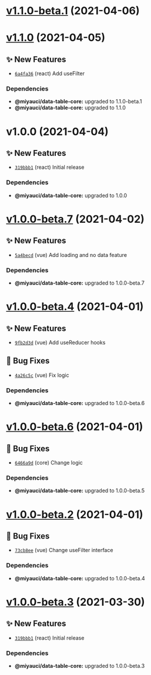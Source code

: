 # [v1.1.0-beta.1](https://github.com/TomokiMiyauci/data-table/compare/@miyauci/data-table-core@1.0.0...@miyauci/data-table-core@1.1.0-beta.1) (2021-04-06)

# [v1.1.0](https://github.com/TomokiMiyauci/data-table/compare/@miyauci/data-table-core@1.0.0...@miyauci/data-table-core@1.1.0) (2021-04-05)

## ✨ New Features

- [`6a4fa36`](https://github.com/TomokiMiyauci/data-table/commit/6a4fa36)  (react) Add useFilter

### Dependencies

- **@miyauci/data-table-core:** upgraded to 1.1.0-beta.1
- **@miyauci/data-table-core:** upgraded to 1.1.0

# v1.0.0 (2021-04-04)

## ✨ New Features

- [`319bbb1`](https://github.com/TomokiMiyauci/data-table/commit/319bbb1)  (react) Initial release

### Dependencies

- **@miyauci/data-table-core:** upgraded to 1.0.0

# [v1.0.0-beta.7](https://github.com/TomokiMiyauci/data-table/compare/@miyauci/data-table-core@1.0.0-beta.6...@miyauci/data-table-core@1.0.0-beta.7) (2021-04-02)

## ✨ New Features

- [`5a4becd`](https://github.com/TomokiMiyauci/data-table/commit/5a4becd)  (vue) Add loading and no data feature

### Dependencies

- **@miyauci/data-table-core:** upgraded to 1.0.0-beta.7

# [v1.0.0-beta.4](https://github.com/TomokiMiyauci/data-table/compare/@miyauci/react-data-table@1.0.0-beta.3...@miyauci/react-data-table@1.0.0-beta.4) (2021-04-01)

## ✨ New Features

- [`9fb2d3d`](https://github.com/TomokiMiyauci/data-table/commit/9fb2d3d)  (vue) Add useReducer hooks

## 🐛 Bug Fixes

- [`4a26c5c`](https://github.com/TomokiMiyauci/data-table/commit/4a26c5c)  (vue) Fix logic

### Dependencies

- **@miyauci/data-table-core:** upgraded to 1.0.0-beta.6

# [v1.0.0-beta.6](https://github.com/TomokiMiyauci/data-table/compare/@miyauci/vue-data-table@1.0.0-beta.5...@miyauci/vue-data-table@1.0.0-beta.6) (2021-04-01)

## 🐛 Bug Fixes

- [`6466a9d`](https://github.com/TomokiMiyauci/data-table/commit/6466a9d)  (core) Change logic

### Dependencies

- **@miyauci/data-table-core:** upgraded to 1.0.0-beta.5

# [v1.0.0-beta.2](https://github.com/TomokiMiyauci/data-table/compare/@miyauci/react-data-table@1.0.0-beta.1...@miyauci/react-data-table@1.0.0-beta.2) (2021-04-01)

## 🐛 Bug Fixes

- [`73cb8ee`](https://github.com/TomokiMiyauci/data-table/commit/73cb8ee)  (vue) Change useFilter interface

### Dependencies

- **@miyauci/data-table-core:** upgraded to 1.0.0-beta.4

# [v1.0.0-beta.3](https://github.com/TomokiMiyauci/data-table/compare/@miyauci/data-table-core@1.0.0-beta.2...@miyauci/data-table-core@1.0.0-beta.3) (2021-03-30)

## ✨ New Features

- [`319bbb1`](https://github.com/TomokiMiyauci/data-table/commit/319bbb1)  (react) Initial release

### Dependencies

- **@miyauci/data-table-core:** upgraded to 1.0.0-beta.3
